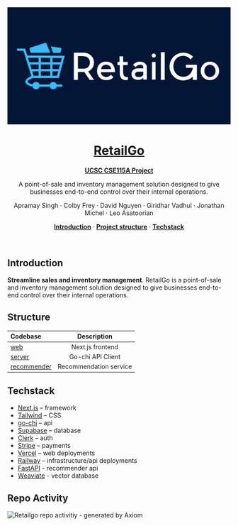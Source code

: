 <a href="https://retail-go.vercel.app">
  <img alt="RetailGo – a point-of-sale and inventory management solution designed to give businesses end-to-end control over their internal operations." src="https://raw.githubusercontent.com/daxidngyn/RetailGo/main/web/public/retailgo-banner.png">
  <h1 align="center">RetailGo</h1>
  <p align="center"><strong>UCSC CSE115A Project</strong></p>
</a>

<p align="center">
  A point-of-sale and inventory management solution designed to give businesses end-to-end control over their internal operations.
</p>

<p align="center">
  <span>Apramay Singh</span> ·
  <span>Colby Frey</span> ·
  <span>David Nguyen</span> ·
  <span>Giridhar Vadhul</span> ·
  <span>Jonathan Michel</span> ·
  <span>Leo Asatoorian</span>
</p>

<p align="center">
  <a href="#introduction"><strong>Introduction</strong></a> ·
    <a href="#structure"><strong>Project structure</strong></a> ·
  <a href="#techstack"><strong>Techstack</strong></a>
</p>
<br/>

## Introduction

**Streamline sales and inventory management**. RetailGo is a point-of-sale and inventory management solution designed to give businesses end-to-end control over their internal operations.

## Structure

| Codebase              |      Description          |
| :-------------------- | :-----------------------: |
| [web](web)            |      Next.js frontend     |
| [server](server)      |      Go-chi API Client    |
| [recommender](recommender)      | Recommendation service     |

## Techstack
- [Next.js](https://nextjs.org/) – framework
- [Tailwind](https://tailwindcss.com/) – CSS
- [go-chi](https://github.com/go-chi/chi) – api
- [Supabase](https://supabase.com/) – database
- [Clerk](https://clerk.com/) – auth
- [Stripe](https://stripe.com/) – payments
- [Vercel](https://vercel.com/) – web deployments
- [Railway](https://railway.app/) – infrastructure/api deployments
- [FastAPI](https://fastapi.tiangolo.com/) - recommender api
- [Weaviate](https://weaviate.io/) - vector database

## Repo Activity

![Retailgo repo activitiy - generated by Axiom](https://repobeats.axiom.co/api/embed/73589d476633930dfd6d7273c3ffbfef6af2e358.svg "Repobeats analytics image")

